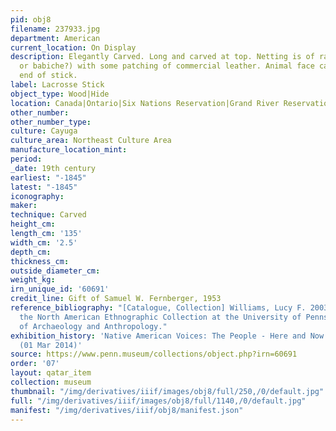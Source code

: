 ```yaml
---
pid: obj8
filename: 237933.jpg
department: American
current_location: On Display
description: Elegantly Carved. Long and carved at top. Netting is of rawhide (deer
  or babiche?) with some patching of commercial leather. Animal face carved on pocket
  end of stick.
label: Lacrosse Stick
object_type: Wood|Hide
location: Canada|Ontario|Six Nations Reservation|Grand River Reservation
other_number:
other_number_type:
culture: Cayuga
culture_area: Northeast Culture Area
manufacture_location_mint:
period:
_date: 19th century
earliest: "-1845"
latest: "-1845"
iconography:
maker:
technique: Carved
height_cm:
length_cm: '135'
width_cm: '2.5'
depth_cm:
thickness_cm:
outside_diameter_cm:
weight_kg:
irn_unique_id: '60691'
credit_line: Gift of Samuel W. Fernberger, 1953
reference_bibliography: "[Catalogue, Collection] Williams, Lucy F. 2003. Guide to
  the North American Ethnographic Collection at the University of Pennsylvania Museum
  of Archaeology and Anthropology."
exhibition_history: 'Native American Voices: The People - Here and Now - Exhibition
  (01 Mar 2014)'
source: https://www.penn.museum/collections/object.php?irn=60691
order: '07'
layout: qatar_item
collection: museum
thumbnail: "/img/derivatives/iiif/images/obj8/full/250,/0/default.jpg"
full: "/img/derivatives/iiif/images/obj8/full/1140,/0/default.jpg"
manifest: "/img/derivatives/iiif/obj8/manifest.json"
---
```

